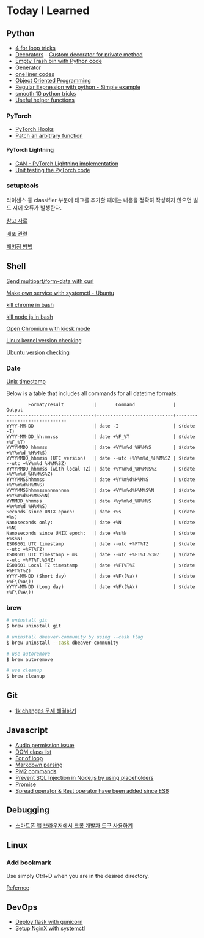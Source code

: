 # Today I Learned

## Python

* [4 for loop tricks](./python/4_for_loop_tricks.py)
* [Decorators](./python/decorator/)
        - [Custom decorator for private method](./python/decorator/private.py)
* [Empty Trash bin with Python code](./python/empty_trash_bin.py)
* [Generator](./python/generator/)
* [one liner codes](./python/one_liner.py)
* [Object Oriented Programming](./python/oop/)
* [Regular Expression with python - Simple example](./python/regex/simple_regex.py)
* [smooth 10 python tricks](./python/smooth_10_tricks.py)
* [Useful helper functions](./python/useful_helper_functions.py)

### PyTorch

* [PyTorch Hooks](./python/pytorch/pytorch_hooks/pytorch_hooks.py)
* [Patch an arbitrary function](./python/pytorch/torch_patch.py)

#### PyTorch Lightning

* [GAN - PyTorch Lightning implementation](./python/pytorch/pytorch_lightning/gan/gan.py)
* [Unit testing the PyTorch code](./python/pytorch/testing/how_to_test_if_pytorch_code_is_working_as_intended.md)


### setuptools

라이센스 등 classifier 부분에 태그를 추가할 때에는 내용을 정확히 작성하지 않으면 빌드 시에 오류가 발생한다.

[참고 자료](https://pypi.org/classifiers/)

[배포 관련](https://rampart81.github.io/post/python_package_publish/)

[패키징 방법](https://data-newbie.tistory.com/770)

## Shell

[Send multipart/form-data with curl](./bash/curl_multipart.sh)

[Make own service with systemctl - Ubuntu](./bash/make_my_own_service.sh)

[kill chrome in bash](./bash/kill_chrome.sh)

[kill node js in bash](./bash/kill_node_js.sh)

[Open Chromium with kiosk mode](./bash/chromium_kiosk_mode.sh)

[Linux kernel version checking](./bash/linux_kern_ver_check.sh)

[Ubuntu version checking](./bash/ubuntu_version_check.sh)

### Date

[Unix timestamp](./bash/unix_timestamp.sh)

Below is a table that includes all commands for all datetime formats:

```
        Format/result           |       Command              |          Output
--------------------------------+----------------------------+------------------------------
YYYY-MM-DD                      | date -I                    | $(date -I)
YYYY-MM-DD_hh:mm:ss             | date +%F_%T                | $(date +%F_%T)
YYYYMMDD_hhmmss                 | date +%Y%m%d_%H%M%S        | $(date +%Y%m%d_%H%M%S)
YYYYMMDD_hhmmss (UTC version)   | date --utc +%Y%m%d_%H%M%SZ | $(date --utc +%Y%m%d_%H%M%SZ)
YYYYMMDD_hhmmss (with local TZ) | date +%Y%m%d_%H%M%S%Z      | $(date +%Y%m%d_%H%M%S%Z)
YYYYMMSShhmmss                  | date +%Y%m%d%H%M%S         | $(date +%Y%m%d%H%M%S)
YYYYMMSShhmmssnnnnnnnnn         | date +%Y%m%d%H%M%S%N       | $(date +%Y%m%d%H%M%S%N)
YYMMDD_hhmmss                   | date +%y%m%d_%H%M%S        | $(date +%y%m%d_%H%M%S)
Seconds since UNIX epoch:       | date +%s                   | $(date +%s)
Nanoseconds only:               | date +%N                   | $(date +%N)
Nanoseconds since UNIX epoch:   | date +%s%N                 | $(date +%s%N)
ISO8601 UTC timestamp           | date --utc +%FT%TZ         | $(date --utc +%FT%TZ)
ISO8601 UTC timestamp + ms      | date --utc +%FT%T.%3NZ     | $(date --utc +%FT%T.%3NZ)
ISO8601 Local TZ timestamp      | date +%FT%T%Z              | $(date +%FT%T%Z)
YYYY-MM-DD (Short day)          | date +%F\(%a\)             | $(date +%F\(%a\))
YYYY-MM-DD (Long day)           | date +%F\(%A\)             | $(date +%F\(%A\))
```

### brew

```bash
# uninstall git
$ brew uninstall git

# uninstall dbeaver-community by using --cask flag
$ brew uninstall --cask dbeaver-community

# use autoremove
$ brew autoremove

# use cleanup
$ brew cleanup
```

## Git

* [1k changes 문제 해결하기](./Git/solve_1k.md)

## Javascript

* [Audio permission issue](./javascript/audio_permission_for_autoplay/README.md)
* [DOM class list](./javascript/DOM_classList/DOM_classList.md)
* [For of loop](./javascript/basic/for_of_loop.js)
* [Markdown parsing](./javascript/markdown_parsing/README.md)
* [PM2 commands](./javascript/pm2/pm2_commands.md)
* [Prevent SQL Injection in Node.js by using placeholders](./javascript/sql/prevent_sql_injection.js)
* [Promise](./javascript/basic/promise.js)
* [Spread operator & Rest operator have been added since ES6](./javascript/basic/spread_rest.js)

## Debugging

* [스마트폰 앱 브라우저에서 크롬 개발자 도구 사용하기](https://medium.com/cashwalk/%EC%8A%A4%EB%A7%88%ED%8A%B8%ED%8F%B0-%EC%95%B1-%EB%B8%8C%EB%9D%BC%EC%9A%B0%EC%A0%80%EC%97%90%EC%84%9C-%ED%81%AC%EB%A1%AC-%EA%B0%9C%EB%B0%9C%EC%9E%90-%EB%8F%84%EA%B5%AC-%EC%82%AC%EC%9A%A9%ED%95%98%EA%B8%B0-c6a34d9aeb02)

## Linux

### Add bookmark

Use simply Ctrl+D when you are in the desired directory.

[Refernce](https://askubuntu.com/questions/83118/create-a-link-to-a-folder-on-the-left-panel-of-nautilus-file-manager)

## DevOps

* [Deploy flask with gunicorn](./devops/flask/deploy_with_gunicon.sh)
* [Setup NginX with systemctl](./devops/nginx/setup_nginx_with_systemctl.sh)
